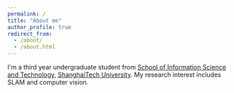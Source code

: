 ```yaml
---
permalink: /
title: "About me"
author_profile: true
redirect_from: 
  - /about/
  - /about.html
---
```


I'm a third year undergraduate student from [School of Information Science and Technology](https://sist.shanghaitech.edu.cn/), [ShanghaiTech University](https://www.shanghaitech.edu.cn/). My research interest includes SLAM and computer vision.
